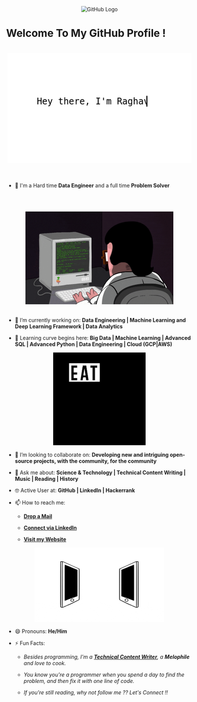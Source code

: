 <div align="center">
<img src= "https://github.com/Piyush-PD/Piyush-PD/main/octo.gif" alt="GitHub Logo" width="150" height="150" />
</div>

# Welcome To My GitHub Profile !

<br/>
<div align="center">
<img src="https://github.com/Piyush-PD/Piyush-PD/blob/main/screen.gif" alt="Piyush Dhasmana" />
</div>
<br/>

<!--
- ⌨️ Programming Languages I've used:

<div align="center">
 <img src = 'https://github.com/Piyush-PD/Piyush-PD/blob/main/images/c-original.svg' width='30'/> <img src = 'https://github.com/Piyush-PD/Piyush-PD/blob/main/images/cpp.svg' width='30'/> <img src = 'https://github.com/Piyush-PD/Piyush-PD/blob/main/images/pycharm.svg' width='30'/> <img src = 'https://github.com/Piyush-PD/Piyush-PD/blob/main/images/python2.png' height='30'/> <img src = 'https://github.com/Piyush-PD/Piyush-PD/blob/main/images/flutter-logo.svg' width='30'/> <img src = 'https://github.com/Piyush-PD/Piyush-PD/blob/main/images/html.svg' width='30'/> <img src = 'https://github.com/Piyush-PD/Piyush-PD/blob/main/images/css.svg' width='30'/> <img src = 'https://github.com/Piyush-PD/Piyush-PD/blob/main/images/js.svg' width='30'/> <img src = 'https://github.com/Piyush-PD/Piyush-PD/blob/main/images/bootstrap.svg' width='33'/> <img src = 'https://github.com/Piyush-PD/Piyush-PD/blob/main/images/django.svg' height='40'/> <img src = 'https://github.com/Piyush-PD/Piyush-PD/blob/main/images/flask.png' width='30'/> <img src = 'https://github.com/Piyush-PD/Piyush-PD/blob/main/images/php.svg' width='40'/>
 <img src = 'https://github.com/Piyush-PD/Piyush-PD/blob/main/images/sql.svg' width='30'/> <img src = 'https://github.com/Piyush-PD/Piyush-PD/blob/main/images/git.svg' width='30'/>
</div>
<-->

<br/>

- 🙌 I'm a Hard time **Data Engineer** and a full time **Problem Solver** 

<br/><br/>

<div align="center">
<img src="https://github.com/Piyush-PD/Piyush-PD/blob/main/coderman.gif" alt="Coder" width="400" height="250" />
</div>
<br/>

- 🔭 I’m currently working on: **Data Engineering | Machine Learning and Deep Learning Framework | Data Analytics**

- 🌱 Learning curve begins here: **Big Data | Machine Learning | Advanced SQL | Advanced Python | Data Engineering | Cloud (GCP|AWS)**


<div align="center">
<img src="https://github.com/Piyush-PD/Piyush-PD/blob/main/giphy.webp" alt="eatsleepcode" width="250" height="250" />
</div>

- 👯 I’m looking to collaborate on: **Developing new and intriguing open-source projects, with the community, for the community**

- 💬 Ask me about: **Science & Technology | Technical Content Writing | Music | Reading | History**

- 🤓 Active User at: **GitHub | LinkedIn | Hackerrank**

- 📫 How to reach me:

    * [**Drop a Mail**](mailto:piyush.d005link@gmail.com)

    * [**Connect via LinkedIn**](https://https://www.linkedin.com/in/piyush-dhasmana/)

    * [**Visit my Website**](https://PiyushBeeps.in)
    
<div align="center">
<img src="https://github.com/Piyush-PD/Piyush-PD/blob/main/connected.gif" alt="Piyush Dhasmana" width="350" height="200" />
</div>

- 😄 Pronouns: **He/Him**

- ⚡ Fun Facts: 

    * *Besides programming, I'm a [**Technical Content Writer**](https://www.mindbrews.in/author/Piyush-PD/), a **Melophile** and love to cook.*

    * *You know you're a programmer when you spend a day to find the problem, and then fix it with one line of code.*
    
    * *If you're still reading, why not follow me ?? Let's Connect !!*
